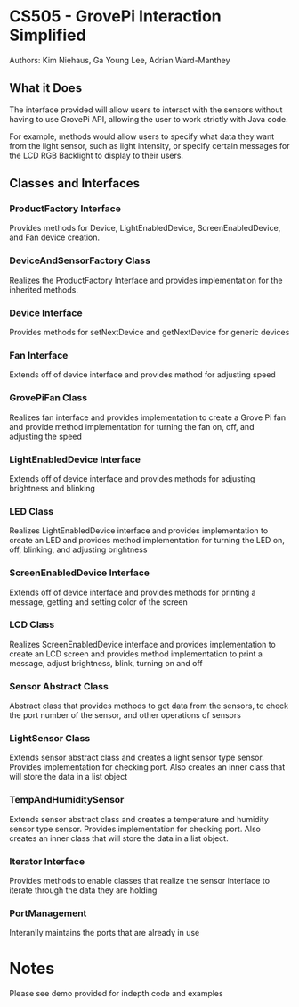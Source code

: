 # CS505 - GrovePi Interaction Simplified

Authors: Kim Niehaus, Ga Young Lee, Adrian Ward-Manthey

## What it Does

The interface provided will allow users to interact with the sensors without having to use GrovePi API, allowing the user to work strictly with Java code.

For example, methods would allow users to specify what data they want from the light sensor, such as light intensity, or specify certain messages for the LCD RGB Backlight to display to their users.

## Classes and Interfaces


### ProductFactory Interface
Provides methods for Device, LightEnabledDevice, ScreenEnabledDevice, and Fan device creation.

### DeviceAndSensorFactory Class
Realizes the ProductFactory Interface and provides implementation for the inherited methods.

### Device Interface
Provides methods for setNextDevice and getNextDevice for generic devices

### Fan Interface
Extends off of device interface and provides method for adjusting speed

### GrovePiFan Class
Realizes fan interface and provides implementation to create a Grove Pi fan and provide method implementation for turning the fan on, off, and adjusting the speed

### LightEnabledDevice Interface
Extends off of device interface and provides methods for adjusting brightness and blinking

### LED Class
Realizes LightEnabledDevice interface and provides implementation to create an LED and provides method implementation for turning the LED on, off, blinking, and adjusting brightness

### ScreenEnabledDevice Interface
Extends off of device interface and provides methods for printing a message, getting and setting color of the screen

### LCD Class
Realizes ScreenEnabledDevice interface and provides implementation to create an LCD screen and provides method implementation to print a message, adjust brightness, blink, turning on and off

### Sensor Abstract Class
Abstract class that provides methods to get data from the sensors, to check the port number of the sensor, and other operations of sensors

### LightSensor Class
Extends sensor abstract class and creates a light sensor type sensor. Provides implementation for checking port. Also creates an inner class that will store the data in a list object

### TempAndHumiditySensor
Extends sensor abstract class and creates a temperature and humidity sensor type sensor. Provides implementation for checking port. Also creates an inner class that will store the data in a list object.

### Iterator Interface
Provides methods to enable classes that realize the sensor interface to iterate through the data they are holding

### PortManagement
Interanlly maintains the ports that are already in use

# Notes
Please see demo provided for indepth code and examples
